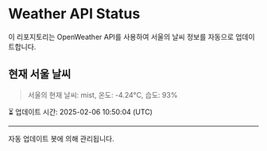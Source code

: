 
# Weather API Status

이 리포지토리는 OpenWeather API를 사용하여 서울의 날씨 정보를 자동으로 업데이트합니다.

## 현재 서울 날씨
> 서울의 현재 날씨: mist, 온도: -4.24°C, 습도: 93%

⏳ 업데이트 시간: 2025-02-06 10:50:04 (UTC)

---
자동 업데이트 봇에 의해 관리됩니다.
